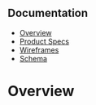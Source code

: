 ## Documentation

* [Overview](#Overview)
* [Product Specs](#Product_specs)
* [Wireframes](#Wireframes)
* [Schema](#Schema)
	
# Overview
